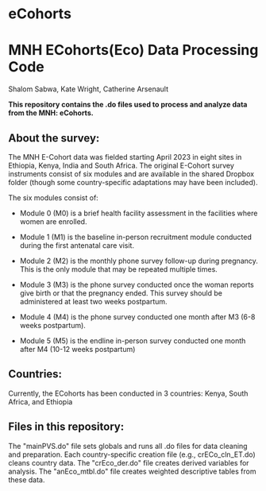 # eCohorts

# MNH ECohorts(Eco) Data Processing Code
Shalom Sabwa, Kate Wright, Catherine Arsenault

**This repository contains the .do files used to process and analyze data from the MNH: eCohorts.** 

## About the survey: 
The MNH E-Cohort data was fielded starting April 2023 in eight sites in Ethiopia, Kenya, India and South Africa. The original E-Cohort survey instruments consist of six modules and are available in the shared Dropbox folder (though some country-specific adaptations may have been included).

The six modules consist of:
- Module 0 (M0) is a brief health facility assessment in the facilities where women are enrolled.
  
- Module 1 (M1) is the baseline in-person recruitment module conducted during the first antenatal care visit.

- Module 2 (M2) is the monthly phone survey follow-up during pregnancy. This is the only module that may be repeated multiple times.

- Module 3 (M3) is the phone survey conducted once the woman reports give birth or that the pregnancy ended. This survey should be administered at least two weeks postpartum.

- Module 4 (M4) is the phone survey conducted one month after M3 (6-8 weeks postpartum).

- Module 5 (M5) is the endline in-person survey conducted one month after M4 (10-12 weeks postpartum)


## Countries: 
Currently, the ECohorts has been conducted in 3 countries: Kenya, South Africa, and Ethiopia 

## Files in this repository: 
The "mainPVS.do" file sets globals and runs all .do files for data cleaning and preparation. Each country-specific creation file (e.g., crECo_cln_ET.do) cleans country data. The "crEco_der.do" file creates derived variables for analysis. The "anEco_mtbl.do" file creates weighted descriptive tables from these data. 
